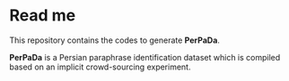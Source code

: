 # Read me

This repository contains the codes to generate **PerPaDa**. 

**PerPaDa** is a Persian paraphrase identification dataset which is compiled based on an implicit crowd-sourcing experiment.